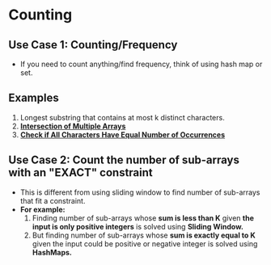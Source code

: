 # Counting

## Use Case 1: Counting/Frequency
* If you need to count anything/find frequency, think of using hash map or set.

## Examples
1. Longest substring that contains at most k distinct characters.
2. **[Intersection of Multiple Arrays](https://leetcode.com/problems/intersection-of-multiple-arrays/description/)**
3. **[Check if All Characters Have Equal Number of Occurrences](https://leetcode.com/problems/check-if-all-characters-have-equal-number-of-occurrences/description/)**

## Use Case 2: Count the number of sub-arrays with an "EXACT" constraint
* This is different from using sliding window to find number of sub-arrays that fit a constraint.
* **For example:**
  1. Finding number of sub-arrays whose **sum is less than K** given **the input is only positive integers** is solved using **Sliding Window.**
  2. But finding number of sub-arrays whose **sum is exactly equal to K** given the input could be positive or negative integer is solved using **HashMaps.**
